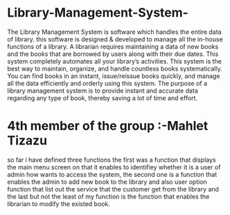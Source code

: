 # Library-Management-System-
The Library Management System is software which handles the entire data of library. 
this software  is designed & developed to manage all the in-house functions of a library.
A librarian requires maintaining a data of new books and the books that are borrowed by users along with their due dates. 
This system completely automates all your library’s activities.
This system is the best way to maintain, organize, and handle countless books systematically.
You can find books in an instant, issue/reissue books quickly, and manage all the data efficiently and orderly using this system. 
The purpose of a library management system is to provide instant and accurate data regarding any type of book, thereby saving a lot of time and effort.

# 4th member of the group :-Mahlet Tizazu
so far i have defined three functions the first was a function that displays the main menu screen on that it enables to identifiey whether it is a user of admin how wants to access the system, the second one is a function that enables the admin to add new book to the library and also user option function that list out the service that the customer get from the library and the last but not the least of my function is the function that enables the librarian to modify the existed book.  
